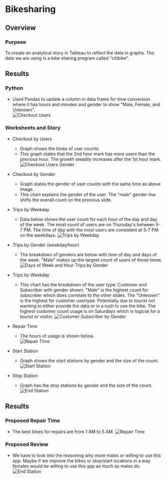 # Bikesharing

## Overview
### Purpose
To create an analytical story in Tableau to reflect the data in graphs.  The data we are using is a bike sharing program called "citibike". 

## Results 
### Python
  - Used Pandas to update a column in data frame for time conversion where it has hours and minutes and gender to show "Male, Female, and Unknown".  
![Checkout Users](https://user-images.githubusercontent.com/101272613/175842716-e3edf60e-5f2a-40af-bec3-9bf320c117f7.PNG)

### Worksheets and Story
  - Checkout by Users
    - Graph shows the times of user counts.
    - This graph states that the 2nd hour mark has more users than the previous hour. The growth steadily increases after the 1st hour mark.
![Checkout Users Gender](https://user-images.githubusercontent.com/101272613/175842736-59525c19-735b-46db-bc9e-7c2e754cd2ab.PNG)

  - Checkout by Gender
    - Graph states the gender of user counts with the same time as above image. 
    - This chart explains the gender of the user.  The "male" gender line shifts the overall count on the previous slide. 

  - Trips by Weekday
    - Data below shows the user count for each hour of the day and day of the week. The most count of users are on Thursday's between 5-7 PM.  The time of day with the most users         are consistent at 5-7 PM on the weekdays.
![Trips by Weekday](https://user-images.githubusercontent.com/101272613/175842747-4a90c1f4-5c47-4cdc-99d0-d6ed8d803421.PNG)

  - Trips by Gender (weekday/hour)
    - The breakdown of genders are below with time of day and days of the week. "Male" makes up the largest count of users of those times.
![Days of Week and Hour Trips by Gender](https://user-images.githubusercontent.com/101272613/175842756-8e39cf5a-38d1-472b-818c-991b329e0aef.PNG)

  - Trips by Weekday
    - This chart has the breakdown of the user type: Customer and Subscriber with gender shown.  "Male" is the highest count for subscriber which does correlate to the  other slides.  The "Unknown" is the highest for customer usertype.  Potentially due to tourist not wanting to either provide the data or in a rush to use the bike.  The highest customer count usage is on Saturdays which is logicial for a tourist or visitor. 
![Customer Subscriber by Gender](https://user-images.githubusercontent.com/101272613/175842765-a34fa7f8-61b9-48d3-8fe7-0c22446a4e62.PNG)
  
  - Repair Time
    - The hours of usage is shown below.    
![Repair Time](https://user-images.githubusercontent.com/101272613/175842770-eb9f9cfb-6f51-422f-b5ff-f44846b4cb38.PNG)
    
  - Start Station
    - Graph shows the start stations by gender and the size of the count. 
![Start Station](https://user-images.githubusercontent.com/101272613/175842777-af74d126-1fd7-4bd1-99f8-27d9e0c23802.PNG)
  
  - Stop Station
    - Graph has the stop stations by gender and the size of the count. 
![End Station](https://user-images.githubusercontent.com/101272613/175842783-94da2f2a-79d6-49c9-a38d-cf8e9e147cfe.PNG)

## Results
### Proposed Repair Time
  - The best times for repairs are from 1 AM to 5 AM.
![Repair Time](https://user-images.githubusercontent.com/101272613/175842840-38ee29d9-b486-480f-a721-2e1dbd098ca5.PNG)

### Proposed Review
  - We have to look into the reasoning why more males or willing to use this app. Maybe if we improve the bikes or stop/start locations in a way females would be willing to use this app as much as males do.
![End Station](https://user-images.githubusercontent.com/101272613/175842836-016c7536-7489-4d2b-ac40-590dd2474842.PNG)



